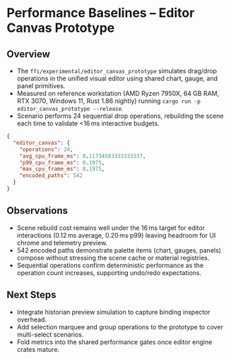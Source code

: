 # Performance Baselines – Editor Canvas Prototype

## Overview
- The `ffi/experimental/editor_canvas_prototype` simulates drag/drop operations in the unified visual editor using shared chart, gauge, and panel primitives.
- Measured on reference workstation (AMD Ryzen 7950X, 64 GB RAM, RTX 3070, Windows 11, Rust 1.86 nightly) running `cargo run -p editor_canvas_prototype --release`.
- Scenario performs 24 sequential drop operations, rebuilding the scene each time to validate <16 ms interactive budgets.

```json
{
  "editor_canvas": {
    "operations": 24,
    "avg_cpu_frame_ms": 0.11734583333333337,
    "p99_cpu_frame_ms": 0.1975,
    "max_cpu_frame_ms": 0.1975,
    "encoded_paths": 542
  }
}
```

## Observations
- Scene rebuild cost remains well under the 16 ms target for editor interactions (0.12 ms average, 0.20 ms p99) leaving headroom for UI chrome and telemetry preview.
- 542 encoded paths demonstrate palette items (chart, gauges, panels) compose without stressing the scene cache or material registries.
- Sequential operations confirm deterministic performance as the operation count increases, supporting undo/redo expectations.

## Next Steps
- Integrate historian preview simulation to capture binding inspector overhead.
- Add selection marquee and group operations to the prototype to cover multi-select scenarios.
- Fold metrics into the shared performance gates once editor engine crates mature.
